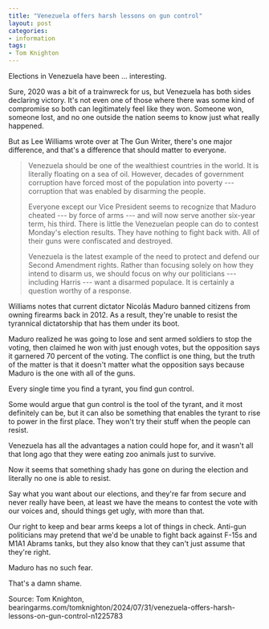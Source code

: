 ```yaml
---
title: "Venezuela offers harsh lessons on gun control"
layout: post
categories:
- information
tags:
- Tom Knighton
---
```


Elections in Venezuela have been ... interesting.

Sure, 2020 was a bit of a trainwreck for us, but Venezuela has both sides declaring victory. It's not even one of those where there was some kind of compromise so both can legitimately feel like they won. Someone won, someone lost, and no one outside the nation seems to know just what really happened.

But as Lee Williams wrote over at The Gun Writer, there's one major difference, and that's a difference that should matter to everyone.

> Venezuela should be one of the wealthiest countries in the world. It is literally floating on a sea of oil. However, decades of government corruption have forced most of the population into poverty --- corruption that was enabled by disarming the people.
>
> Everyone except our Vice President seems to recognize that Maduro cheated --- by force of arms --- and will now serve another six-year term, his third. There is little the Venezuelan people can do to contest Monday's election results. They have nothing to fight back with. All of their guns were confiscated and destroyed.
>
> Venezuela is the latest example of the need to protect and defend our Second Amendment rights. Rather than focusing solely on how they intend to disarm us, we should focus on why our politicians --- including Harris --- want a disarmed populace. It is certainly a question worthy of a response.

Williams notes that current dictator Nicolás Maduro banned citizens from owning firearms back in 2012. As a result, they're unable to resist the tyrannical dictatorship that has them under its boot.

Maduro realized he was going to lose and sent armed soldiers to stop the voting, then claimed he won with just enough votes, but the opposition says it garnered 70 percent of the voting. The conflict is one thing, but the truth of the matter is that it doesn't matter what the opposition says because Maduro is the one with all of the guns.

Every single time you find a tyrant, you find gun control.

Some would argue that gun control is the tool of the tyrant, and it most definitely can be, but it can also be something that enables the tyrant to rise to power in the first place. They won't try their stuff when the people can resist.

Venezuela has all the advantages a nation could hope for, and it wasn't all that long ago that they were eating zoo animals just to survive.

Now it seems that something shady has gone on during the election and literally no one is able to resist.

Say what you want about our elections, and they're far from secure and never really have been, at least we have the means to contest the vote with our voices and, should things get ugly, with more than that.

Our right to keep and bear arms keeps a lot of things in check. Anti-gun politicians may pretend that we'd be unable to fight back against F-15s and M1A1 Abrams tanks, but they also know that they can't just assume that they're right.

Maduro has no such fear.

That's a damn shame.

Source: Tom Knighton, bearingarms.com/tomknighton/2024/07/31/venezuela-offers-harsh-lessons-on-gun-control-n1225783
